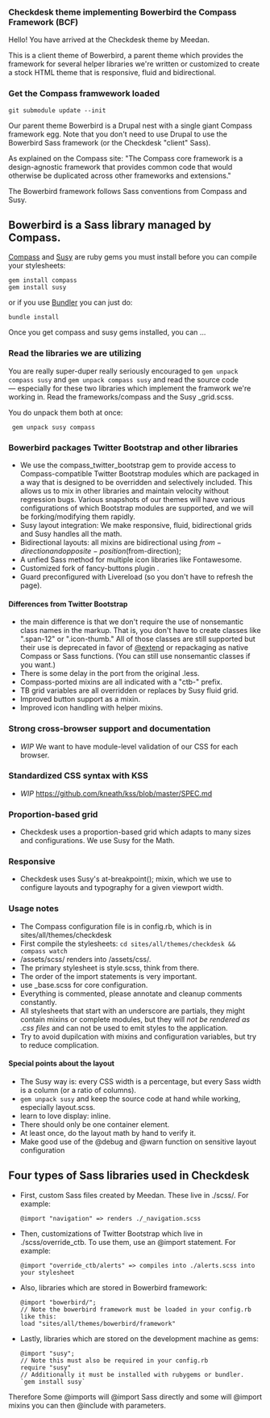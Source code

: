 ### Checkdesk theme implementing Bowerbird the Compass Framework (BCF)

Hello! You have arrived at the Checkdesk theme by Meedan.

This is a client theme of Bowerbird, a parent theme which provides the framework for several helper libraries we're written or customized to create a stock HTML theme that is responsive, fluid and bidirectional.

### Get the Compass framwework loaded 
    
    git submodule update --init

Our parent theme Bowerbird is a Drupal nest with a single giant Compass framework egg. Note that you don't need to use Drupal to use the Bowerbird Sass framework (or the Checkdesk "client" Sass).

As explained on the Compass site: "The Compass core framework is a design-agnostic framework that provides common code that would otherwise be duplicated across other frameworks and extensions."

The Bowerbird framework follows Sass conventions from Compass and Susy.

## Bowerbird is a Sass library managed by Compass.

[Compass](http://compass-style.org) and [Susy]("http://susy.oddbird.net") are ruby gems you must install before you can compile your stylesheets:

    gem install compass
    gem install susy 

or if you use [Bundler]("http://gembundler.com/") you can just do:

    bundle install

Once you get compass and susy gems installed, you can ...

### Read the libraries we are utilizing

You are really super-duper really seriously encouraged to `gem unpack compass susy` and `gem unpack compass susy` and read the source code — especially for these two libraries which implement the framwork we're working in. Read the frameworks/compass and the Susy _grid.scss.

You do unpack them both at once:

     gem unpack susy compass

### Bowerbird packages Twitter Bootstrap and other libraries

- We use the compass_twitter_bootstrap gem to provide access to Compass-compatible Twitter Bootstrap modules which are packaged in a way that is designed to be overridden and selectively included. This allows us to mix in other libraries and maintain velocity without regression bugs. Various snapshots of our themes will have various configurations of which Bootstrap modules are supported, and we will be forking/modifying them rapidly. 
- Susy layout integration: We make responsive, fluid, bidirectional grids and Susy handles all the math.
- Bidirectional layouts: all mixins are bidirectional using $from-direction and opposite-position($from-direction);
- A unfied Sass method for multiple icon libraries like Fontawesome.
- Customized fork of fancy-buttons plugin .
- Guard preconfigured with Livereload (so you don't have to refresh the page).

#### Differences from Twitter Bootstrap
- the main difference is that we don't require the use of nonsemantic class names in the markup. That is, you don't have to create classes like ".span-12" or ".icon-thumb." All of those classes are still supported but their use is deprecated in favor of [@extend]("http://sass-lang.com/docs/yardoc/file.SASS_REFERENCE.html#extend") or repackaging as native Compass or Sass functions. (You can still use nonsemantic classes if you want.)
- There is some delay in the port from the original .less. 
- Compass-ported mixins are all indicated with a "ctb-" prefix.
- TB grid variables are all overridden or replaces by Susy fluid grid.
- Improved button support as a mixin.
- Improved icon handling with helper mixins.

### Strong cross-browser support and documentation
- *WIP* We want to have module-level validation of our CSS for each browser.

### Standardized CSS syntax with KSS
- *WIP* https://github.com/kneath/kss/blob/master/SPEC.md

### Proportion-based grid
- Checkdesk uses a proportion-based grid which adapts to many sizes and configurations. We use Susy for the Math.

### Responsive
- Checkdesk uses Susy's at-breakpoint(); mixin, which we use to configure layouts and typography for a given viewport width.

### Usage notes

- The Compass configuration file is in config.rb, which is in sites/all/themes/checkdesk
- First compile the stylesheets: `cd sites/all/themes/checkdesk && compass watch`
- /assets/scss/ renders into /assets/css/.
- The primary stylesheet is style.scss, think from there.
- The order of the import statements is very important.
- use _base.scss for core configuration.
- Everything is commented, please annotate and cleanup comments constantly.
- All stylesheets that start with an underscore are partials, they might contain mixins or complete modules, but they will *not be rendered as .css files* and can not be used to emit styles to the application.
- Try to avoid dupilcation with mixins and configuration variables, but try to reduce complication.

#### Special points about the layout 

- The Susy way is: every CSS width is a percentage, but every Sass width is a column (or a ratio of columns). 
- `gem unpack susy` and keep the source code at hand while working, especially layout.scss.
- learn to love display: inline.
- There should only be one container element.
- At least once, do the layout math by hand to verify it.
- Make good use of the @debug and @warn function on sensitive layout configuration

## Four types of Sass libraries used in Checkdesk

- First, custom Sass files created by Meedan. These live in ./scss/. For example: 
      
      @import "navigation" => renders ./_navigation.scss

- Then, customizations of Twitter Bootstrap which live in ./scss/override_ctb. To use them, use an @import statement. For example:

      @import "override_ctb/alerts" => compiles into ./alerts.scss into your stylesheet

- Also, libraries which are stored in Bowerbird framework: 

      @import "bowerbird/";
      // Note the bowerbird framework must be loaded in your config.rb like this: 
      load "sites/all/themes/bowerbird/framework"

- Lastly, libraries which are stored on the development machine as gems: 

      @import "susy";
      // Note this must also be required in your config.rb
      require "susy"
      // Additionally it must be installed with rubygems or bundler.
      `gem install susy`

Therefore Some @imports will @import Sass directly and some will @import mixins you can then @include with parameters.